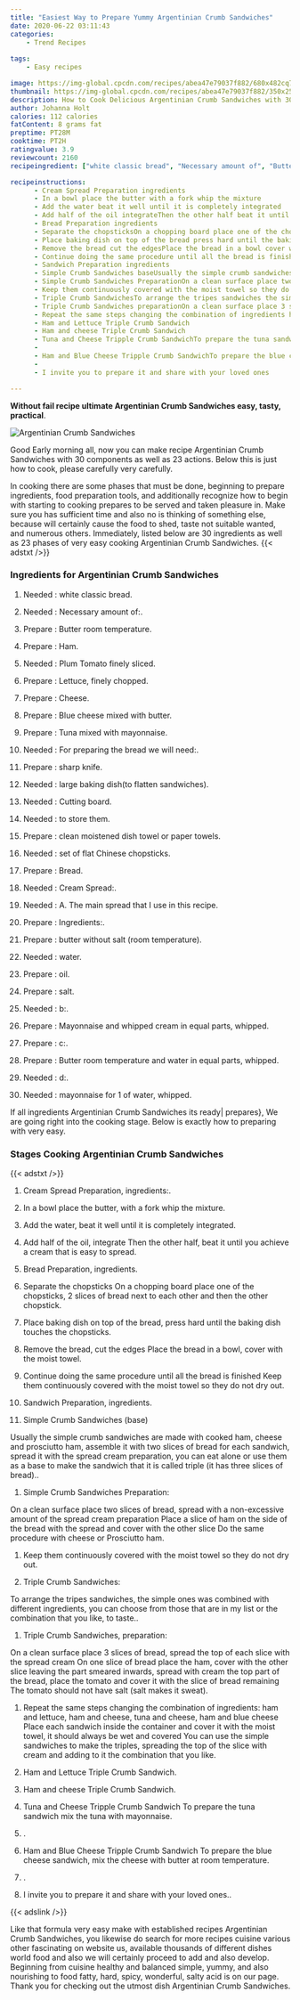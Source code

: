 ```yaml
---
title: "Easiest Way to Prepare Yummy Argentinian Crumb Sandwiches"
date: 2020-06-22 03:11:43
categories:
    - Trend Recipes
    
tags:
    - Easy recipes

image: https://img-global.cpcdn.com/recipes/abea47e79037f882/680x482cq70/argentinian-crumb-sandwiches-recipe-main-photo.jpg
thumbnail: https://img-global.cpcdn.com/recipes/abea47e79037f882/350x250cq70/argentinian-crumb-sandwiches-recipe-main-photo.jpg
description: How to Cook Delicious Argentinian Crumb Sandwiches with 30 ingredients and 23 stages of easy cooking.
author: Johanna Holt
calories: 112 calories
fatContent: 8 grams fat
preptime: PT28M
cooktime: PT2H
ratingvalue: 3.9
reviewcount: 2160
recipeingredient: ["white classic bread", "Necessary amount of", "Butter room temperature", "Ham", "Plum Tomato finely sliced", "Lettuce finely chopped", "Cheese", "Blue cheese mixed with butter", "Tuna mixed with mayonnaise", "For preparing the bread we will need", "sharp knife", "large baking dishto flatten sandwiches", "Cutting board", "to store them", "clean moistened dish towel or paper towels", "set of flat Chinese chopsticks", "Bread", "Cream Spread", "A The main spread that I use in this recipe", "Ingredients", "butter without salt room temperature", "water", "oil", "salt", "b", "Mayonnaise and whipped cream in equal parts whipped", "c", "Butter room temperature and water in equal parts whipped", "d", "mayonnaise for 1 of water whipped"]

recipeinstructions: 
      - Cream Spread Preparation ingredients 
      - In a bowl place the butter with a fork whip the mixture 
      - Add the water beat it well until it is completely integrated 
      - Add half of the oil integrateThen the other half beat it until you achieve a cream that is easy to spread 
      - Bread Preparation ingredients 
      - Separate the chopsticksOn a chopping board place one of the chopsticks 2 slices of bread next to each other and then the other chopstick 
      - Place baking dish on top of the bread press hard until the baking dish touches the chopsticks 
      - Remove the bread cut the edgesPlace the bread in a bowl cover with the moist towel 
      - Continue doing the same procedure until all the bread is finishedKeep them continuously covered with the moist towel so they do not dry out 
      - Sandwich Preparation ingredients 
      - Simple Crumb Sandwiches baseUsually the simple crumb sandwiches are made with cooked ham cheese and prosciutto ham assemble it with two slices of bread for each sandwich spread it with the spread cream preparation you can eat alone or use them as a base to make the sandwich that it is called triple it has three slices of bread 
      - Simple Crumb Sandwiches PreparationOn a clean surface place two slices of bread spread with a nonexcessive amount of the spread cream preparationPlace a slice of ham on the side of the bread with the spread and cover with the other sliceDo the same procedure with cheese or Prosciutto ham 
      - Keep them continuously covered with the moist towel so they do not dry out 
      - Triple Crumb SandwichesTo arrange the tripes sandwiches the simple ones was combined with different ingredients you can choose from those that are in my list or the combination that you like to taste 
      - Triple Crumb Sandwiches preparationOn a clean surface place 3 slices of bread spread the top of each slice with the spread creamOn one slice of bread place the ham cover with the other slice leaving the part smeared inwards spread with cream the top part of the bread place the tomato and cover it with the slice of bread remainingThe tomato should not have salt salt makes it sweat 
      - Repeat the same steps changing the combination of ingredients ham and lettuce ham and cheese tuna and cheese ham and blue cheesePlace each sandwich inside the container and cover it with the moist towel it should always be wet and coveredYou can use the simple sandwiches to make the triples spreading the top of the slice with cream and adding to it the combination that you like 
      - Ham and Lettuce Triple Crumb Sandwich 
      - Ham and cheese Triple Crumb Sandwich 
      - Tuna and Cheese Tripple Crumb SandwichTo prepare the tuna sandwich mix the tuna with mayonnaise 
      -  
      - Ham and Blue Cheese Tripple Crumb SandwichTo prepare the blue cheese sandwich mix the cheese with butter at room temperature 
      -  
      - I invite you to prepare it and share with your loved ones

---
```




**Without fail recipe ultimate Argentinian Crumb Sandwiches easy, tasty, practical**. 


![Argentinian Crumb Sandwiches](https://img-global.cpcdn.com/recipes/abea47e79037f882/680x482cq70/argentinian-crumb-sandwiches-recipe-main-photo.jpg "Argentinian Crumb Sandwiches")




Good Early morning all, now you can make recipe Argentinian Crumb Sandwiches with 30 components as well as 23 actions. Below this is just how to cook, please carefully very carefully.

In cooking there are some phases that must be done, beginning to prepare ingredients, food preparation tools, and additionally recognize how to begin with starting to cooking prepares to be served and taken pleasure in. Make sure you has sufficient time and also no is thinking of something else, because will certainly cause the food to shed, taste not suitable wanted, and numerous others. Immediately, listed below are 30 ingredients as well as 23 phases of very easy cooking Argentinian Crumb Sandwiches.
{{< adstxt />}}

### Ingredients for Argentinian Crumb Sandwiches


1. Needed  : white classic bread.

1. Needed  : Necessary amount of:.

1. Prepare  : Butter room temperature.

1. Prepare  : Ham.

1. Needed  : Plum Tomato finely sliced.

1. Prepare  : Lettuce, finely chopped.

1. Prepare  : Cheese.

1. Prepare  : Blue cheese mixed with butter.

1. Prepare  : Tuna mixed with mayonnaise.

1. Needed  : For preparing the bread we will need:.

1. Prepare  : sharp knife.

1. Needed  : large baking dish(to flatten sandwiches).

1. Needed  : Cutting board.

1. Needed  : to store them.

1. Prepare  : clean moistened dish towel or paper towels.

1. Needed  : set of flat Chinese chopsticks.

1. Prepare  : Bread.

1. Needed  : Cream Spread:.

1. Needed  : A. The main spread that I use in this recipe.

1. Prepare  : Ingredients:.

1. Prepare  : butter without salt (room temperature).

1. Needed  : water.

1. Prepare  : oil.

1. Prepare  : salt.

1. Needed  : b:.

1. Prepare  : Mayonnaise and whipped cream in equal parts, whipped.

1. Prepare  : c:.

1. Prepare  : Butter room temperature and water in equal parts, whipped.

1. Needed  : d:.

1. Needed  : mayonnaise for 1 of water, whipped.



If all ingredients Argentinian Crumb Sandwiches its ready| prepares}, We are going right into the cooking stage. Below is exactly how to preparing with very easy.

### Stages Cooking Argentinian Crumb Sandwiches

{{< adstxt />}}


1. Cream Spread Preparation, ingredients:.



1. In a bowl place the butter, with a fork whip the mixture.



1. Add the water, beat it well until it is completely integrated.



1. Add half of the oil, integrate
Then the other half, beat it until you achieve a cream that is easy to spread.



1. Bread Preparation, ingredients.



1. Separate the chopsticks
On a chopping board place one of the chopsticks, 2 slices of bread next to each other and then the other chopstick.



1. Place baking dish on top of the bread, press hard until the baking dish touches the chopsticks.



1. Remove the bread, cut the edges
Place the bread in a bowl, cover with the moist towel.



1. Continue doing the same procedure until all the bread is finished
Keep them continuously covered with the moist towel so they do not dry out.



1. Sandwich Preparation, ingredients.



1. Simple Crumb Sandwiches (base)

Usually the simple crumb sandwiches are made with cooked ham, cheese and prosciutto ham, assemble it with two slices of bread for each sandwich, spread it with the spread cream preparation, you can eat alone or use them as a base to make the sandwich that it is called triple (it has three slices of bread)..



1. Simple Crumb Sandwiches Preparation:

On a clean surface place two slices of bread, spread with a non-excessive amount of the spread cream preparation
Place a slice of ham on the side of the bread with the spread and cover with the other slice
Do the same procedure with cheese or Prosciutto ham.



1. Keep them continuously covered with the moist towel so they do not dry out.



1. Triple Crumb Sandwiches:

To arrange the tripes sandwiches, the simple ones was combined with different ingredients, you can choose from those that are in my list or the combination that you like, to taste..



1. Triple Crumb Sandwiches, preparation:

On a clean surface place 3 slices of bread, spread the top of each slice with the spread cream
On one slice of bread place the ham, cover with the other slice leaving the part smeared inwards, spread with cream the top part of the bread, place the tomato and cover it with the slice of bread remaining
The tomato should not have salt (salt makes it sweat).



1. Repeat the same steps changing the combination of ingredients: ham and lettuce, ham and cheese, tuna and cheese, ham and blue cheese
Place each sandwich inside the container and cover it with the moist towel, it should always be wet and covered
You can use the simple sandwiches to make the triples, spreading the top of the slice with cream and adding to it the combination that you like.



1. Ham and Lettuce Triple Crumb Sandwich.



1. Ham and cheese Triple Crumb Sandwich.



1. Tuna and Cheese Tripple Crumb Sandwich
To prepare the tuna sandwich mix the tuna with mayonnaise.



1. .



1. Ham and Blue Cheese Tripple Crumb Sandwich
To prepare the blue cheese sandwich, mix the cheese with butter at room temperature.



1. .



1. I invite you to prepare it and share with your loved ones..





{{< adslink />}}

Like that formula very easy make with established recipes Argentinian Crumb Sandwiches, you likewise do search for more recipes cuisine various other fascinating on website us, available thousands of different dishes world food and also we will certainly proceed to add and also develop. Beginning from cuisine healthy and balanced simple, yummy, and also nourishing to food fatty, hard, spicy, wonderful, salty acid is on our page. Thank you for checking out the utmost dish Argentinian Crumb Sandwiches.
